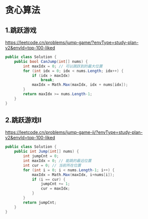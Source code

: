# 贪心算法

## 1.跳跃游戏
https://leetcode.cn/problems/jump-game/?envType=study-plan-v2&envId=top-100-liked
```c#
public class Solution {
    public bool CanJump(int[] nums) {
        int maxIdx = 0; // 可以跳跃到的最大位置
        for (int idx = 0; idx < nums.Length; idx++) {
            if (idx > maxIdx)
                break;
            maxIdx = Math.Max(maxIdx, idx + nums[idx]);
        }
        return maxIdx >= nums.Length-1;
    }
}
```

## 2.跳跃游戏II
https://leetcode.cn/problems/jump-game-ii/?envType=study-plan-v2&envId=top-100-liked
```c#
public class Solution {
    public int Jump(int[] nums) {
        int jumpCnt = 0;
        int maxIdx = 0; // 能跳的最远位置
        int cur = 0; // 当前所在位置
        for (int i = 0; i < nums.Length-1; i++) {
            maxIdx = Math.Max(maxIdx, i+nums[i]);
            if (i == cur) {
                jumpCnt += 1;
                cur = maxIdx;
            }
        }
        return jumpCnt;
    }
}
```

